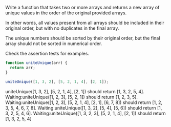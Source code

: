 Write a function that takes two or more arrays and returns a new array of
unique values in the order of the original provided arrays.

In other words, all values present from all arrays should be included in
their original order, but with no duplicates in the final array.

The unique numbers should be sorted by their original order, but the final
array should not be sorted in numerical order.

Check the assertion tests for examples.

```javascript
function uniteUnique(arr) {
  return arr;
}

uniteUnique([1, 3, 2], [5, 2, 1, 4], [2, 1]);
```

uniteUnique([1, 3, 2], [5, 2, 1, 4], [2, 1]) should return [1, 3, 2, 5, 4].
Waiting:uniteUnique([1, 2, 3], [5, 2, 1]) should return [1, 2, 3, 5].
Waiting:uniteUnique([1, 2, 3], [5, 2, 1, 4], [2, 1], [6, 7, 8]) should return [1, 2, 3, 5, 4, 6, 7, 8].
Waiting:uniteUnique([1, 3, 2], [5, 4], [5, 6]) should return [1, 3, 2, 5, 4, 6].
Waiting:uniteUnique([1, 3, 2, 3], [5, 2, 1, 4], [2, 1]) should return [1, 3, 2, 5, 4]

